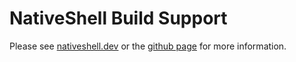 # NativeShell Build Support

Please see [nativeshell.dev](https://nativeshell.dev) or the
[github page](https://github.com/nativeshell/nativeshell) for more information.
